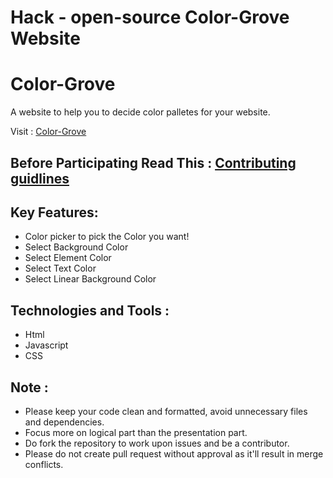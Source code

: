 # Hack - open-source Color-Grove Website


# Color-Grove
A website to help you to decide color palletes for your website.


Visit : [Color-Grove](https://color-grove-jaiten-sahu.vercel.app/)

## Before Participating Read This : [Contributing guidlines](https://github.com/Alok5102R/whichcar/blob/main/CONTRIBUTING.md)

## Key Features:
* Color picker to pick the Color you want!
* Select Background Color
* Select Element Color
* Select Text Color
* Select Linear Background Color 

## Technologies and Tools :
* Html
* Javascript
* CSS

## Note : 
- Please keep your code clean and formatted, avoid unnecessary files and dependencies.
- Focus more on logical part than the presentation part.
- Do fork the repository to work upon issues and be a contributor.
- Please do not create pull request without approval as it'll result in merge conflicts.





